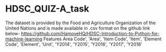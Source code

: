 # HDSC_QUIZ-A_task
The dataset is provided by the Food and Agriculture Organization of the United Nations and is made available in .csv format on the github link below-  https://github.com/HamoyeHQ/HDSC-Introduction-to-Python-for-machine-learning   Features  Area Code',  'Area',   'Item Code',   'Item',   'Element Code',   'Element',  'Unit',   'Y2014',   'Y2015',   'Y2016',   'Y2017',   'Y2018'
